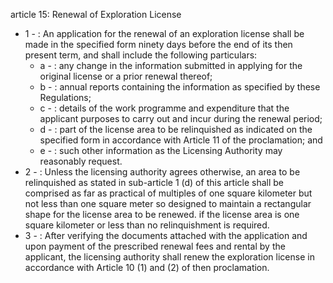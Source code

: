 article 15: Renewal of Exploration License

<ul>
			<li>1 - : An application for the renewal of an exploration license shall be made in the specified form ninety days before the end of its then present term, and shall include the following particulars:<ul>
						<li>a - : any change in the information submitted in applying for the original license or a prior renewal thereof;<ul>
						</ul></li>						<li>b - : annual reports containing the information as specified by these Regulations;<ul>
						</ul></li>						<li>c - : details of the work programme and expenditure that the applicant purposes to carry out and incur during the renewal period;<ul>
						</ul></li>						<li>d - : part of the license area to be relinquished as indicated on the specified form in accordance with Article 11 of the proclamation; and<ul>
						</ul></li>						<li>e - : such other information as the Licensing Authority may reasonably request.<ul>
						</ul></li>			</ul></li>			<li>2 - : Unless the licensing authority agrees otherwise, an area to be relinquished as stated in sub-article 1 (d) of this article shall be comprised as far as practical of multiples of one square kilometer but not less than one square meter so designed to maintain a rectangular shape for the license area to be renewed. if the license area is one square kilometer or less than no relinquishment is required.<ul>
			</ul></li>			<li>3 - : After verifying the documents attached with the application and upon payment of the prescribed renewal fees and rental by the applicant, the licensing authority shall renew the exploration license in accordance with Article 10 (1) and (2) of then proclamation.  <ul>
			</ul></li></ul>